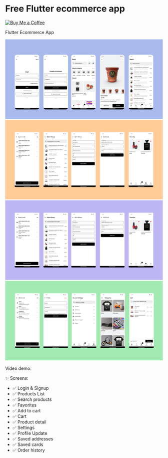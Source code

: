 # Free Flutter ecommerce app

[![Buy Me a Coffee](https://img.shields.io/badge/Buy%20Me%20a%20Coffee-donate-yellow?style=for-the-badge&logo=buy-me-a-coffee)](https://buymeacoffee.com/sudhirsuri5)

Flutter Ecommerce App 

![Firs](https://github.com/sudheersuri/Flutter-Estore-App/blob/main/screenshots/first.png)
![Second](https://github.com/sudheersuri/Flutter-Estore-App/blob/main/screenshots/second.png)
![Third](https://github.com/sudheersuri/Flutter-Estore-App/blob/main/screenshots/third.png)
![Fourth](https://github.com/sudheersuri/Flutter-Estore-App/blob/main/screenshots/four.png)

Video demo:


✨ Screens:
- ✅ Login & Signup
- ✅ Products List
- ✅ Search products
- ✅ Favorites
- ✅ Add to cart 
- ✅ Cart
- ✅ Product detail
- ✅ Settings 
- ✅ Profile Update
- ✅ Saved addresses
- ✅ Saved cards
- ✅ Order history
